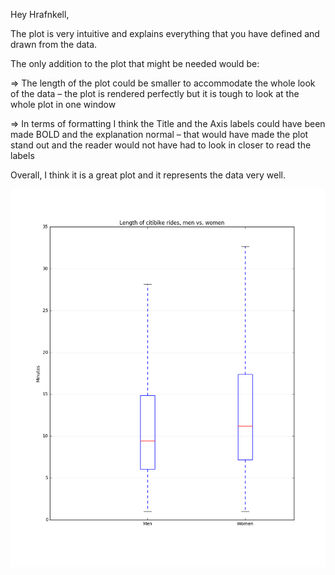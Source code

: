 Hey Hrafnkell,

The plot is very intuitive and explains everything that you have defined and drawn from the data.

The only addition to the plot that might be needed would be:

=> The length of the plot could be smaller to accommodate the whole look of the data – the plot is rendered perfectly but it is tough to look at the whole plot in one window

=> In terms of formatting I think the Title and the Axis labels could have been made BOLD and the explanation normal – that would have made the plot stand out and the reader would not have had to look in closer to read the labels

Overall, I think it is a great plot and it represents the data very well.

![](hh1713_HW7_plot.png)
